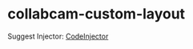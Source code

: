 # collabcam-custom-layout

Suggest Injector: [CodeInjector](https://chrome.google.com/webstore/detail/code-injector/edkcmfocepnifkbnbkmlcmegedeikdeb?hl=zh-TW)